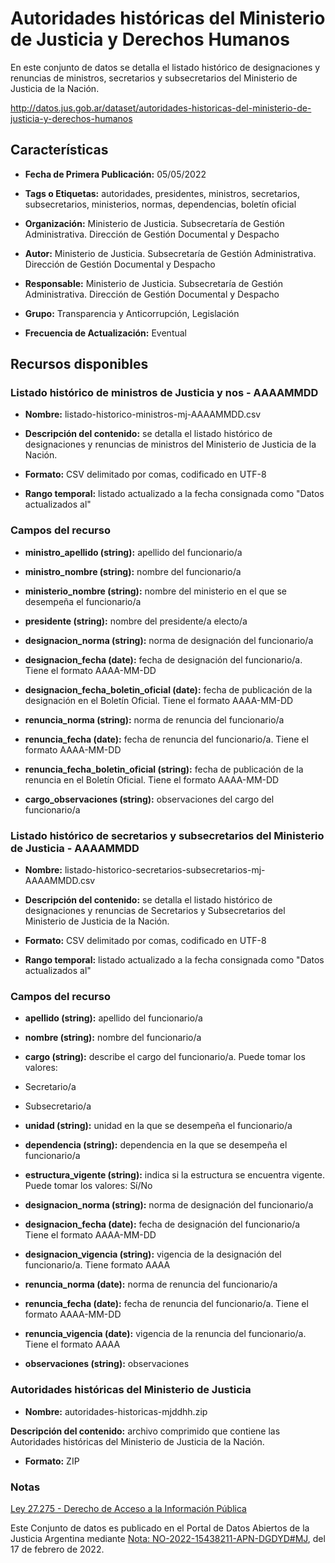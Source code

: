 Autoridades históricas del Ministerio de Justicia y Derechos Humanos
====================================================================

En este conjunto de datos se detalla el listado histórico de designaciones y renuncias de ministros, secretarios y subsecretarios del Ministerio de Justicia de la Nación.

http://datos.jus.gob.ar/dataset/autoridades-historicas-del-ministerio-de-justicia-y-derechos-humanos

Características
---------------

-   **Fecha de Primera Publicación:** 05/05/2022

-   **Tags o Etiquetas:** autoridades, presidentes, ministros, secretarios, subsecretarios, ministerios, normas, dependencias, boletín oficial

-   **Organización:** Ministerio de Justicia. Subsecretaría de Gestión Administrativa. Dirección de Gestión Documental y Despacho
  
-   **Autor:** Ministerio de Justicia. Subsecretaría de Gestión Administrativa. Dirección de Gestión Documental y Despacho

-   **Responsable:** Ministerio de Justicia. Subsecretaría de Gestión Administrativa. Dirección de Gestión Documental y Despacho

-   **Grupo:** Transparencia y Anticorrupción, Legislación

-   **Frecuencia de Actualización:** Eventual

Recursos disponibles
--------------------

### Listado histórico de ministros de Justicia y nos - AAAAMMDD

-   **Nombre:** listado-historico-ministros-mj-AAAAMMDD.csv

-   **Descripción del contenido:** se detalla el listado histórico de designaciones y renuncias de ministros del Ministerio de Justicia de la Nación.

-   **Formato:** CSV delimitado por comas, codificado en UTF-8

-   **Rango temporal:** listado actualizado a la fecha consignada como "Datos actualizados al"

### Campos del recurso

-   **ministro_apellido (string):** apellido del funcionario/a

-   **ministro_nombre (string):** nombre del funcionario/a

-   **ministerio_nombre (string):** nombre del ministerio en el que se desempeña el funcionario/a

-   **presidente (string):** nombre del presidente/a electo/a

-   **designacion_norma (string):** norma de designación del funcionario/a

-   **designacion_fecha (date):** fecha de designación del funcionario/a. Tiene el formato AAAA-MM-DD

-   **designacion_fecha_boletin_oficial (date):** fecha de publicación de la designación en el Boletín Oficial. Tiene el formato AAAA-MM-DD

-   **renuncia_norma (string):** norma de renuncia del funcionario/a

-   **renuncia_fecha (date):** fecha de renuncia del funcionario/a. Tiene el formato AAAA-MM-DD

-   **renuncia_fecha_boletin_oficial (string):** fecha de publicación de la renuncia en el Boletín Oficial. Tiene el formato AAAA-MM-DD

-   **cargo_observaciones (string):** observaciones del cargo del funcionario/a

### Listado histórico de secretarios y subsecretarios del Ministerio de Justicia - AAAAMMDD

-   **Nombre:** listado-historico-secretarios-subsecretarios-mj-AAAAMMDD.csv

-   **Descripción del contenido:** se detalla el listado histórico de designaciones y renuncias de Secretarios y Subsecretarios del Ministerio de Justicia de la Nación.

-   **Formato:** CSV delimitado por comas, codificado en UTF-8

-   **Rango temporal:** listado actualizado a la fecha consignada como "Datos actualizados al"

### Campos del recurso

-   **apellido (string):** apellido del funcionario/a

-   **nombre (string):** nombre del funcionario/a

-   **cargo (string):** describe el cargo del funcionario/a. Puede tomar los valores:

-   Secretario/a

-   Subsecretario/a

-   **unidad (string):** unidad en la que se desempeña el funcionario/a

-   **dependencia (string):** dependencia en la que se desempeña el funcionario/a

-   **estructura_vigente (string):** indica si la estructura se encuentra vigente. Puede tomar los valores: Sí/No

-   **designacion_norma (string):** norma de designación del funcionario/a

-   **designacion_fecha (date):** fecha de designación del funcionario/a Tiene el formato AAAA-MM-DD

-   **designacion_vigencia (string):** vigencia de la designación del funcionario/a. Tiene formato AAAA

-   **renuncia_norma (date):** norma de renuncia del funcionario/a

-   **renuncia_fecha (date):** fecha de renuncia del funcionario/a. Tiene el formato AAAA-MM-DD

-   **renuncia_vigencia (date):** vigencia de la renuncia del funcionario/a. Tiene el formato AAAA

-   **observaciones (string):** observaciones

### Autoridades históricas del Ministerio de Justicia

-   **Nombre:** autoridades-historicas-mjddhh.zip

**Descripción del contenido:** archivo comprimido que contiene las Autoridades históricas del Ministerio de Justicia de la Nación.

-   **Formato:** ZIP

### Notas

[Ley 27.275 - Derecho de Acceso a la Información Pública]( http://servicios.infoleg.gob.ar/infolegInternet/anexos/265000-269999/265949/norma.htm)

Este Conjunto de datos es publicado en el Portal de Datos Abiertos de la Justicia Argentina mediante [Nota: NO-2022-15438211-APN-DGDYD\#MJ](http://datos.jus.gob.ar/resoluciones/NO-2022-17530553-APN-DNPCMJYLP-MJ), del 17 de febrero de 2022.
